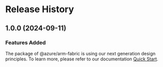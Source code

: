 # Release History
    
## 1.0.0 (2024-09-11)

### Features Added

The package of @azure/arm-fabric is using our next generation design principles. To learn more, please refer to our documentation [Quick Start](https://aka.ms/azsdk/js/mgmt/quickstart).
